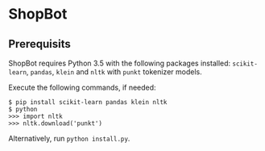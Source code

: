 # ShopBot

## Prerequisits
ShopBot requires Python 3.5 with the following packages installed: 
`scikit-learn`, `pandas`, `klein` and `nltk` with `punkt` tokenizer models.

Execute the following commands, if needed:
    
    $ pip install scikit-learn pandas klein nltk
    $ python
    >>> import nltk
    >>> nltk.download('punkt')

Alternatively, run `python install.py`.
